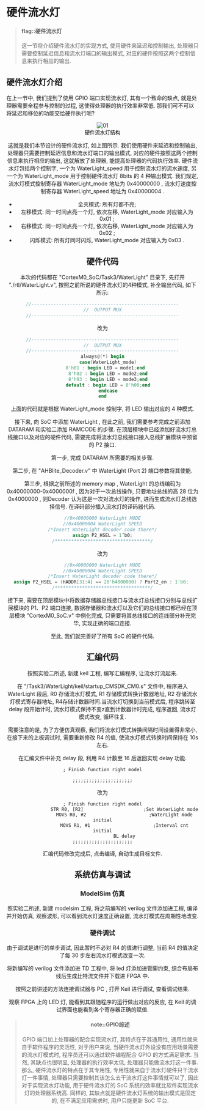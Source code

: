 # 硬件流水灯

<!-- -->
> #### flag::硬件流水灯
> 这一节将介绍硬件流水灯的实现方式, 使用硬件来延迟和控制输出, 处理器只需要控制延迟信息和流水灯端口的输出模式, 对应的硬件按照这两个控制信息来执行相应的输出.

## 硬件流水灯介绍

在上一节中, 我们提到了使用 GPIO 端口实现流水灯, 其有一个致命的缺点, 就是处理器需要全程参与控制的过程, 这使得处理器的执行效率非常低. 那我们可不可以将延迟和移位的功能交给硬件执行呢?

<div align ="center"><img src="/img/lab3/12.png" alt="01" style="zoom:100%;" />

<center style="color:#000000;font-size:10pt;">硬件流水灯结构</center>

这就是我们本节设计的硬件流水灯, 如上图所示. 我们使用硬件来延迟和控制输出, 处理器只需要控制延迟信息和流水灯端口的输出模式, 对应的硬件按照这两个控制信息来执行相应的输出, 这就解放了处理器, 能提高处理器的代码执行效率. 硬件流水灯包括两个控制字, 一个为 WaterLight_speed 用于控制流水灯的流水速度, 另一个为 WaterLight_mode 用于控制硬件流水灯 8bits 的 4 种输出模式. 我们规定, 流水灯模式控制寄存器 WaterLight_mode 地址为 0x40000000 , 流水灯速度控制寄存器 WaterLight_speed 地址为 0x40000004 .

- 全灭模式: 所有灯都不亮;
- 左移模式: 同一时间点亮一个灯, 依次左移, WaterLight_mode 对应输入为 0x01 ;
- 右移模式: 同一时间点亮一个灯, 依次右移, WaterLight_mode 对应输入为 0x02 ;
- 闪烁模式: 所有灯同时闪烁, WaterLight_mode 对应输入为 0x03 .

## 硬件代码

本次的代码都在 "CortexM0_SoC/Task3/WaterLight" 目录下, 先打开 "./rtl/WaterLight.v", 按照之前所说的硬件流水灯的4种模式, 补全输出代码, 如下所示:

```verilog
//------------------------------------------------------
//  OUTPUT MUX
//------------------------------------------------------
```

改为

```verilog
//------------------------------------------------------
//  OUTPUT MUX
//------------------------------------------------------
always@(*) begin
    case(WaterLight_mode)
    8'h01 : begin LED = mode1;end  
    8'h02 : begin LED = mode2;end
    8'h03 : begin LED = mode3;end
    default : begin LED = 8'h00;end
    endcase
end
```

上面的代码就是根据 WaterLight_mode 控制字, 将 LED 输出对应的 4 种模式.

接下来, 向 SoC 中添加 WaterLight , 在此之前, 我们需要参考完成之前添加 DATARAM 和实验二添加 RAMCODE 的步骤. 在顶层模块中已经添加好流水灯总线接口以及对应的硬件代码, 需要完成将流水灯总线接口接入总线扩展模块中预留的 P2 接口.

第一步, 完成 DATARAM 所需要的相关步骤.

第二步, 在 "AHBlite_Decoder.v" 中 WaterLight (Port 2) 端口参数将其使能.

第三步, 根据之前所述的 memory map , WaterLight 的总线编码为 0x40000000-0x4000000f , 因为对于一次总线操作, 只要地址总线的高 28 位为 0x4000000 , 则Decoder 认为这是一次对流水灯的操作, 进而生成流水灯总线选择信号. 在译码部分插入流水灯的译码器代码.

```verilog
//0x40000000 WaterLight MODE
//0x40000004 WaterLight SPEED
/*Insert WaterLight decoder code there*/
assign P2_HSEL = 1’b0;
/***********************************/
```

改为

```verilog
//0x40000000 WaterLight MODE
//0x40000004 WaterLight SPEED
/*Insert WaterLight decoder code there*/
assign P2_HSEL = (HADDR[31:4] == 28'h4000000) ? Port2_en : 1'b0; 
/***********************************/
```

接下来, 需要在顶层模块中将数据存储器总线接口与流水灯总线接口分别与总线扩展模块的 P1、P2 端口连接, 数据存储器和流水灯以及它们的总线接口都已经在顶层模块 "CortexM0_SoC.v" 中例化完成, 只需要将其总线接口的连线部分补充完毕, 实现正确的端口连接.

至此, 我们就完善好了所有 SoC 的硬件代码.

## 汇编代码

按照实验二所述, 新建 keil 工程, 编写汇编程序, 让流水灯流起来.

在 "/Task3/WaterLight/keil/startup_CMSDK_CM0.s" 文件中, 程序进入 WaterLight 段后, R0 存储流水灯模式, R1 存储模式转换计数器地址, R2 存储流水灯模式寄存器地址, R4存储计数器时间.当流水灯切换到当前模式后, 程序跳转至 delay 段开始计时, 流水灯模式保持不变z直到计数器计时完成, 程序返回, 流水灯模式改变, 循环往复.

需要注意的是, 为了方便仿真观察, 我们将流水灯模式转换间隔时间设置得非常小, 在接下来的上板调试时, 需要重新修改 R4 的值, 使流水灯模式转换时间保持在 10s 左右.

在汇编文件中补充 delay 段, 利用 R4 计数至 16 后返回实现 delay 功能.

```ARM
; Finish function right model

;;;;;;;;;;;;;;;;;;;;;;
```

改为

```ARM
; Finish function right model
                STR R0, [R2]                      ;Set WaterLight mode
                MOVS R0, #2                       ;WaterLight mode initial
                MOVS R1, #1                       ;Interval cnt initial
                BL delay
;;;;;;;;;;;;;;;;;;;;;;
```

汇编代码修改完成后, 点击编译, 自动生成目标文件.

## 系统仿真与调试

### ModelSim 仿真

照实验二所述, 新建 modelsim 工程, 将之前编写的 verilog 文件添加进工程, 编译并开始仿真, 观察波形, 可以看到流水灯速度正确设置, 流水灯模式在周期性地改变.

### 硬件调试

由于调试是进行的单步调试, 因此暂时不必对 R4 的值进行调整, 当前 R4 的值决定了每 30 步左右流水灯模式改变一次.

将新编写的 verilog 文件添加进 TD 工程中, 将 led 灯添加进管脚约束, 综合布局布线后生成比特流文件并下载进 FPGA 中.

按照之前讲述的方法连接调试器与 PC , 打开 Keil 进行调试, 查看调试结果.

观察 FPGA 上的 LED 灯, 能看到其跟随程序的运行做出对应的反应, 在 Keil 的调试界面也能看到各个寄存器正确的赋值.

<!-- -->
> #### note::GPIO综述
> GPIO 端口加上处理器的配合实现流水灯, 其特点在于其通用性, 通用性就来自于软件程序的灵活性, 对于用户来说, 当硬件流水灯外设没有应用场景需要的流水灯模式时, 程序员还可以通过软件编程配合 GPIO 的方式满足需求. 当然, 其缺点也很明显, 处理器的执行效率太低, 处理器只能做流水灯这一件事. 那么, 硬件流水灯的特点在于其专用性, 专用性就来自于流水灯硬件只干流水灯一件事情, 处理器只需要控制其该怎么去干流水灯这件事情就可以了, 因此对于实现流水灯功能, 用于硬件流水灯的 SoC 系统的效率就比软件实现流水灯的处理器系统高. 同样的, 其缺点就是硬件流水灯系统的输出模式是固定的, 在不满足应用需求时, 用户只能更新 SoC 平台.